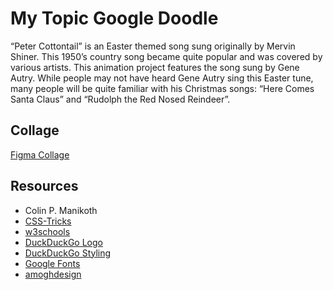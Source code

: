# My Topic Google Doodle

“Peter Cottontail” is an Easter themed song sung originally by Mervin Shiner. This 1950’s country song became quite popular and was covered by various artists. This animation project features the song sung by Gene Autry. While people may not have heard Gene Autry sing this Easter tune, many people will be quite familiar with his Christmas songs: “Here Comes Santa Claus” and “Rudolph the Red Nosed Reindeer”.

## Collage

[Figma Collage](https://www.figma.com/file/zz60NLzz1XrwHAwk6BksSu/Glumbik-Google-Doodle?node-id=0%3A1)

## Resources

- Colin P. Manikoth
- [CSS-Tricks](https://css-tricks.com/)
- [w3schools](https://www.w3schools.com/)
- [DuckDuckGo Logo](https://duckduckgo.com/assets/common/dax-logo.svg)
- [DuckDuckGo Styling](https://duckduckgo.com/)
- [Google Fonts](https://fonts.google.com/)
- [amoghdesign](https://www.iconfinder.com/amoghdesign)
